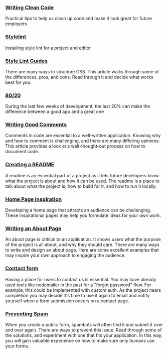 ### [Writing Clean Code](https://americanexpress.io/clean-code-dirty-code/)
Practical tips to help us clean up code and make it look great for future employers


### [Stylelint](https://binarytellsnotales.com/2019/04/16/Integrate-prettier-with-stylelint-in-VSCode/)
Installing style lint for a project and editor


### [Style Lint Guides](https://dev.to/thekashey/happy-potter-and-the-order-of-css-5ec)
There are many ways to structure CSS. This article walks through some of the differences, pros, and cons. Read through it and decide what works best for you.


### [80/20](https://skillcrush.com/2012/08/24/pareto-principle/)
During the last few weeks of development, the last 20% can make the difference between a good app and a great one


### [Writing Good Comments](https://hackaday.com/2019/03/05/good-code-documents-itself-and-other-hilarious-jokes-you-shouldnt-tell-yourself/)
Comments in code are essential to a well-written application. Knowing why and how to comment is challenging, and there are many differing opinions. This article provides a look at a well-thought-out process on how to document code.


### [Creating a README](https://bulldogjob.com/news/449-how-to-write-a-good-readme-for-your-github-project)
A readme is an essential part of a project as it lets future developers know what the project is about and how it can be used. The readme is a place to talk about what the project is, how to build for it, and how to run it locally.


### [Home Page Inspiration](https://blog.hubspot.com/blog/tabid/6307/bid/34006/15-examples-of-brilliant-homepage-design.aspx)
Developing a home page that attracts an audience can be challenging. These inspirational pages may help you formulate ideas for your own work.


### [Writing an About Page](https://www.printful.com/blog/how-to-write-an-about-us-page/)
An about page is critical to an application. It shows users what the purpose of the project is all about, and why they should care. There are many ways to write and design an about page. Here are some excellent examples that may inspire your own approach to engaging the audience.


### [Contact form](https://ciunkos.com/creating-contact-forms-with-nodemailer-and-react)
Having a place for users to contact us is essential. You may have already used tools like nodemailer in the past for a "forgot password" flow. For example, this could be implemented with custom auth. As the project nears completion you may decide it's time to use it again to email and notify yourself when a form submission occurs on a contact page.


### [Preventing Spam](https://www.nfriedly.com/techblog/2009/11/how-to-build-a-spam-free-contact-forms-without-captchas/)
When you create a public form, spambots will often find it and submit it over and over again. There are ways to prevent this issue. Read through some of the solutions, and experiment with one that fits your application. In this way, you will gain valuable experience on how to make sure only humans use your forms.